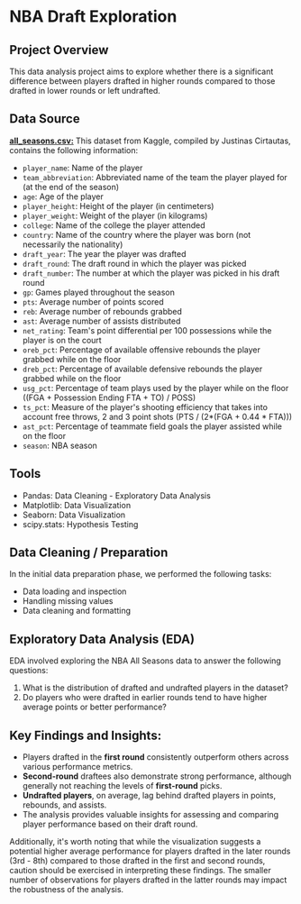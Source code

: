 # NBA Draft Exploration

## Project Overview

This data analysis project aims to explore whether there is a significant difference between players drafted in higher rounds compared to those drafted in lower rounds or left undrafted.

## Data Source

 [**all_seasons.csv:**](https://www.kaggle.com/datasets/justinas/nba-players-data) This dataset from Kaggle, compiled by Justinas Cirtautas, contains the following information:

- `player_name`: Name of the player
- `team_abbreviation`: Abbreviated name of the team the player played for (at the end of the season)
- `age`: Age of the player
- `player_height`: Height of the player (in centimeters)
- `player_weight`: Weight of the player (in kilograms)
- `college`: Name of the college the player attended
- `country`: Name of the country where the player was born (not necessarily the nationality)
- `draft_year`: The year the player was drafted
- `draft_round`: The draft round in which the player was picked
- `draft_number`: The number at which the player was picked in his draft round
- `gp`: Games played throughout the season
- `pts`: Average number of points scored
- `reb`: Average number of rebounds grabbed
- `ast`: Average number of assists distributed
- `net_rating`: Team's point differential per 100 possessions while the player is on the court
- `oreb_pct`: Percentage of available offensive rebounds the player grabbed while on the floor
- `dreb_pct`: Percentage of available defensive rebounds the player grabbed while on the floor
- `usg_pct`: Percentage of team plays used by the player while on the floor ((FGA + Possession Ending FTA + TO) / POSS)
- `ts_pct`: Measure of the player's shooting efficiency that takes into account free throws, 2 and 3 point shots (PTS / (2*(FGA + 0.44 * FTA)))
- `ast_pct`: Percentage of teammate field goals the player assisted while on the floor
- `season`: NBA season

## Tools

- Pandas: Data Cleaning - Exploratory Data Analysis
- Matplotlib: Data Visualization
- Seaborn: Data Visualization
- scipy.stats: Hypothesis Testing

## Data Cleaning / Preparation

In the initial data preparation phase, we performed the following tasks:
- Data loading and inspection
- Handling missing values
- Data cleaning and formatting

## Exploratory Data Analysis (EDA)

EDA involved exploring the NBA All Seasons data to answer the following questions:

1. What is the distribution of drafted and undrafted players in the dataset?
2. Do players who were drafted in earlier rounds tend to have higher average points or better performance?

## Key Findings and Insights:

- Players drafted in the **first round** consistently outperform others across various performance metrics.
- **Second-round** draftees also demonstrate strong performance, although generally not reaching the levels of **first-round** picks.
- **Undrafted players**, on average, lag behind drafted players in points, rebounds, and assists.
- The analysis provides valuable insights for assessing and comparing player performance based on their draft round.

Additionally, it's worth noting that while the visualization suggests a potential higher average performance for players drafted in the later rounds (3rd - 8th) compared to those drafted in the first and second rounds, caution should be exercised in interpreting these findings. The smaller number of observations for players drafted in the latter rounds may impact the robustness of the analysis.

